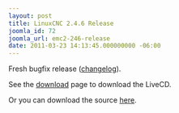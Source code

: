 ```yaml
---
layout: post
title: LinuxCNC 2.4.6 Release
joomla_id: 72
joomla_url: emc2-246-release
date: 2011-03-23 14:13:45.000000000 -06:00
---
```

<p>Fresh bugfix release (<a href="http://wiki.linuxcnc.org/cgi-bin/emcinfo.pl?Released">changelog</a>).</p>
<p>See the <a href="index.php/download/21/">download</a> page to download the LiveCD.</p>
<p>Or you can download the source <a href="http://wiki.linuxcnc.org/cgi-bin/emcinfo.pl?Installing_EMC2">here</a>.</p>
